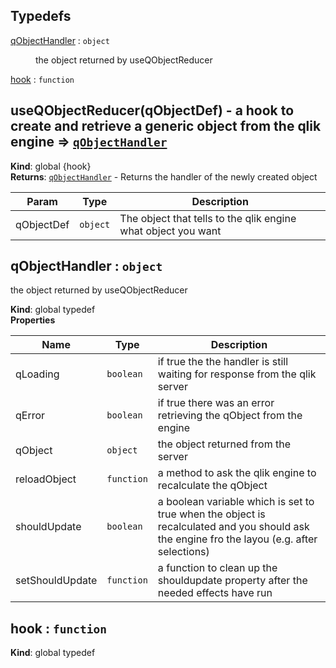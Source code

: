## Typedefs

<dl>
<dt><a href="#qObjectHandler">qObjectHandler</a> : <code>object</code></dt>
<dd><p>the object returned by useQObjectReducer</p>
</dd>
<dt><a href="#hook">hook</a> : <code>function</code></dt>
<dd></dd>
</dl>

<a name="useQObjectReducer(qObjectDef) - a hook to create and retrieve a generic object from the qlik engine"></a>

## useQObjectReducer(qObjectDef) - a hook to create and retrieve a generic object from the qlik engine ⇒ [<code>qObjectHandler</code>](#qObjectHandler)
**Kind**: global {hook}  
**Returns**: [<code>qObjectHandler</code>](#qObjectHandler) - Returns the handler of the newly created object  

| Param | Type | Description |
| --- | --- | --- |
| qObjectDef | <code>object</code> | The object that tells to the qlik engine what object you want |

<a name="qObjectHandler"></a>

## qObjectHandler : <code>object</code>
the object returned by useQObjectReducer

**Kind**: global typedef  
**Properties**

| Name | Type | Description |
| --- | --- | --- |
| qLoading | <code>boolean</code> | if true the the handler is still waiting for response from the qlik server |
| qError | <code>boolean</code> | if true there was an error retrieving the qObject from the engine |
| qObject | <code>object</code> | the object returned from the server |
| reloadObject | <code>function</code> | a method to ask the qlik engine to recalculate the qObject |
| shouldUpdate | <code>boolean</code> | a boolean variable which is set to true when the object is recalculated and you should ask the engine fro the layou (e.g. after selections) |
| setShouldUpdate | <code>function</code> | a function to clean up the shouldupdate property after the needed effects have run |

<a name="hook"></a>

## hook : <code>function</code>
**Kind**: global typedef  
